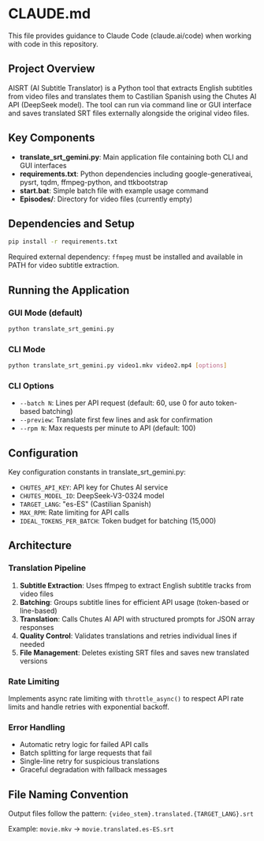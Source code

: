 # CLAUDE.md

This file provides guidance to Claude Code (claude.ai/code) when working with code in this repository.

## Project Overview

AISRT (AI Subtitle Translator) is a Python tool that extracts English subtitles from video files and translates them to Castilian Spanish using the Chutes AI API (DeepSeek model). The tool can run via command line or GUI interface and saves translated SRT files externally alongside the original video files.

## Key Components

- **translate_srt_gemini.py**: Main application file containing both CLI and GUI interfaces
- **requirements.txt**: Python dependencies including google-generativeai, pysrt, tqdm, ffmpeg-python, and ttkbootstrap
- **start.bat**: Simple batch file with example usage command
- **Episodes/**: Directory for video files (currently empty)

## Dependencies and Setup

```bash
pip install -r requirements.txt
```

Required external dependency: `ffmpeg` must be installed and available in PATH for video subtitle extraction.

## Running the Application

### GUI Mode (default)
```bash
python translate_srt_gemini.py
```

### CLI Mode
```bash
python translate_srt_gemini.py video1.mkv video2.mp4 [options]
```

### CLI Options
- `--batch N`: Lines per API request (default: 60, use 0 for auto token-based batching)
- `--preview`: Translate first few lines and ask for confirmation
- `--rpm N`: Max requests per minute to API (default: 100)

## Configuration

Key configuration constants in translate_srt_gemini.py:
- `CHUTES_API_KEY`: API key for Chutes AI service
- `CHUTES_MODEL_ID`: DeepSeek-V3-0324 model
- `TARGET_LANG`: "es-ES" (Castilian Spanish)
- `MAX_RPM`: Rate limiting for API calls
- `IDEAL_TOKENS_PER_BATCH`: Token budget for batching (15,000)

## Architecture

### Translation Pipeline
1. **Subtitle Extraction**: Uses ffmpeg to extract English subtitle tracks from video files
2. **Batching**: Groups subtitle lines for efficient API usage (token-based or line-based)
3. **Translation**: Calls Chutes AI API with structured prompts for JSON array responses
4. **Quality Control**: Validates translations and retries individual lines if needed
5. **File Management**: Deletes existing SRT files and saves new translated versions

### Rate Limiting
Implements async rate limiting with `throttle_async()` to respect API rate limits and handle retries with exponential backoff.

### Error Handling
- Automatic retry logic for failed API calls
- Batch splitting for large requests that fail
- Single-line retry for suspicious translations
- Graceful degradation with fallback messages

## File Naming Convention

Output files follow the pattern: `{video_stem}.translated.{TARGET_LANG}.srt`

Example: `movie.mkv` → `movie.translated.es-ES.srt`